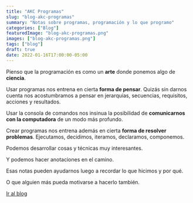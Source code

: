 ```yaml
---
title: "AKC Programas"
slug: "blog-akc-programas"
summary: "Notas sobre programas, programación y lo que programo"
categories: ["Blog"]
featuredImage: "blog-akc-programas.png"
images: ["blog-akc-programas.png"]
tags: ["blog"]
draft: true
date: 2022-01-16T17:00:00-05:00
---
```

Pienso que la programación es como un **arte** donde ponemos algo de **ciencia**.

Usar programas nos entrena en cierta **forma de pensar**. Quizás sin darnos cuenta nos acostumbramos a pensar en jerarquías, secuencias, requisitos, acciones y resultados.

Usar la consola de comandos nos insinua la posibilidad de **comunicarnos con la computadora** de un modo más profundo.

Crear programas nos entrena además en cierta **forma de resolver problemas**. Ejecutamos, decidimos, iteramos, declaramos, componemos.

Podemos desarrollar cosas y técnicas muy interesantes.

Y podemos hacer anotaciones en el camino.

Esas notas pueden ayudarnos luego a recordar lo que hicimos y por qué.

O que alguien más pueda motivarse a hacerlo también.

[Ir al blog](https://akc-programas.netlify.app)